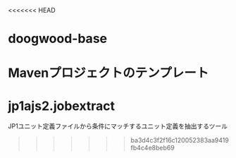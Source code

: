 <<<<<<< HEAD
# doogwood-base
Mavenプロジェクトのテンプレート
=======
# jp1ajs2.jobextract
JP1ユニット定義ファイルから条件にマッチするユニット定義を抽出するツール
>>>>>>> ba3d4c3f2f16c120052383aa9419fb4c4e8beb69
